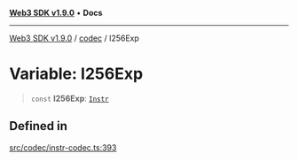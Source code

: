 [**Web3 SDK v1.9.0**](../../../README.md) • **Docs**

***

[Web3 SDK v1.9.0](../../../globals.md) / [codec](../README.md) / I256Exp

# Variable: I256Exp

> `const` **I256Exp**: [`Instr`](../type-aliases/Instr.md)

## Defined in

[src/codec/instr-codec.ts:393](https://github.com/Mystic-Nayy/alephium-web3/blob/c1afd789a197ce5fe21f08c2965942090157c33d/packages/web3/src/codec/instr-codec.ts#L393)
